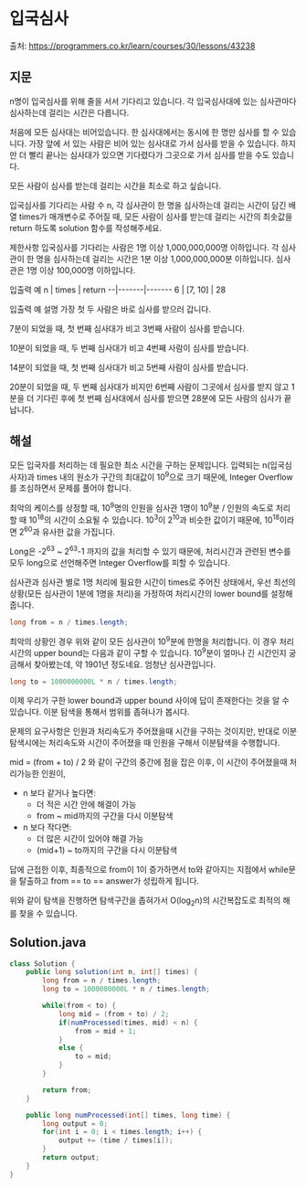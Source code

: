 # 입국심사

출처: https://programmers.co.kr/learn/courses/30/lessons/43238

## 지문

n명이 입국심사를 위해 줄을 서서 기다리고 있습니다. 각 입국심사대에 있는 심사관마다 심사하는데 걸리는 시간은 다릅니다.

처음에 모든 심사대는 비어있습니다. 한 심사대에서는 동시에 한 명만 심사를 할 수 있습니다. 가장 앞에 서 있는 사람은 비어 있는 심사대로 가서 심사를 받을 수 있습니다. 하지만 더 빨리 끝나는 심사대가 있으면 기다렸다가 그곳으로 가서 심사를 받을 수도 있습니다.

모든 사람이 심사를 받는데 걸리는 시간을 최소로 하고 싶습니다.

입국심사를 기다리는 사람 수 n, 각 심사관이 한 명을 심사하는데 걸리는 시간이 담긴 배열 times가 매개변수로 주어질 때, 모든 사람이 심사를 받는데 걸리는 시간의 최솟값을 return 하도록 solution 함수를 작성해주세요.

제한사항
입국심사를 기다리는 사람은 1명 이상 1,000,000,000명 이하입니다.
각 심사관이 한 명을 심사하는데 걸리는 시간은 1분 이상 1,000,000,000분 이하입니다.
심사관은 1명 이상 100,000명 이하입니다.

입출력 예
n	| times	| return
--|-------|-------
6	| [7, 10]	| 28

입출력 예 설명
가장 첫 두 사람은 바로 심사를 받으러 갑니다.

7분이 되었을 때, 첫 번째 심사대가 비고 3번째 사람이 심사를 받습니다.

10분이 되었을 때, 두 번째 심사대가 비고 4번째 사람이 심사를 받습니다.

14분이 되었을 때, 첫 번째 심사대가 비고 5번째 사람이 심사를 받습니다.

20분이 되었을 때, 두 번째 심사대가 비지만 6번째 사람이 그곳에서 심사를 받지 않고 1분을 더 기다린 후에 첫 번째 심사대에서 심사를 받으면 28분에 모든 사람의 심사가 끝납니다.

## 해설

모든 입국자를 처리하는 데 필요한 최소 시간을 구하는 문제입니다. 입력되는 n(입국심사자)과 times 내의 원소가 구간의 최대값이 10<sup>9</sup>으로 크기 때문에, Integer Overflow를 조심하면서 문제를 풀어야 합니다.

최악의 케이스를 상정할 때, 10<sup>9</sup>명의 인원을 심사관 1명이 10<sup>9</sup>분 / 인원의 속도로 처리할 때 10<sup>18</sup>의 시간이 소요될 수 있습니다. 10<sup>3</sup>이 2<sup>10</sup>과 비슷한 값이기 때문에, 10<sup>18</sup>이라면 2<sup>60</sup>과 유사한 값을 가집니다.

Long은 -2<sup>63</sup> ~ 2<sup>63</sup>-1 까지의 값을 처리할 수 있기 때문에, 처리시간과 관련된 변수를 모두 long으로 선언해주면 Integer Overflow를 피할 수 있습니다.

심사관과 심사관 별로 1명 처리에 필요한 시간이 times로 주어진 상태에서, 우선 최선의 상황(모든 심사관이 1분에 1명을 처리)을 가정하여 처리시간의 lower bound를 설정해줍니다.

~~~java
long from = n / times.length;
~~~

최악의 상황인 경우 위와 같이 모든 심사관이 10<sup>9</sup>분에 한명을 처리합니다. 이 경우 처리시간의 upper bound는 다음과 같이 구할 수 있습니다. 10<sup>9</sup>분이 얼마나 긴 시간인지 궁금해서 찾아봤는데, 약 1901년 정도네요. 엄청난 심사관입니다.

~~~java
long to = 1000000000L * n / times.length;
~~~

이제 우리가 구한 lower bound과 upper bound 사이에 답이 존재한다는 것을 알 수 있습니다. 이분 탐색을 통해서 범위를 좁혀나가 봅시다.

문제의 요구사항은 인원과 처리속도가 주어졌을때 시간을 구하는 것이지만, 반대로 이분탐색시에는 처리속도와 시간이 주어졌을 때 인원을 구해서 이분탐색을 수행합니다.

mid = (from + to) / 2 와 같이 구간의 중간에 점을 잡은 이후, 이 시간이 주어졌을때 처리가능한 인원이,
- n 보다 같거나 높다면:
  - 더 적은 시간 안에 해결이 가능
  - from ~ mid까지의 구간을 다시 이분탐색
- n 보다 작다면:
  - 더 많은 시간이 있어야 해결 가능
  - (mid+1) ~ to까지의 구간을 다시 이분탐색

답에 근접한 이후, 최종적으로 from이 1이 증가하면서 to와 같아지는 지점에서 while문을 탈출하고 from == to == answer가 성립하게 됩니다.

위와 같이 탐색을 진행하면 탐색구간을 좁혀가서 O(log<sub>2</sub>n)의 시간복잡도로 최적의 해를 찾을 수 있습니다.

## Solution.java
~~~java
class Solution {
    public long solution(int n, int[] times) {
        long from = n / times.length;
        long to = 1000000000L * n / times.length;

        while(from < to) {
            long mid = (from + to) / 2;
            if(numProcessed(times, mid) < n) {
                from = mid + 1;
            }
            else {
                to = mid;
            }
        }

        return from;
    }

    public long numProcessed(int[] times, long time) {
        long output = 0;
        for(int i = 0; i < times.length; i++) {
            output += (time / times[i]);
        }
        return output;
    }
}
~~~
